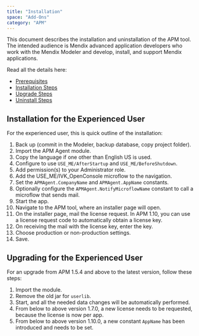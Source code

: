 ```yaml
---
title: "Installation"
space: "Add-Ons"
category: "APM"
---
```

This document describes the installation and uninstallation of the APM tool. The intended audience is Mendix advanced application developers who work with the Mendix Modeler and develop, install, and support Mendix applications.

Read all the details here:

*   [Prerequisites](pre-requisites)
*   [Installation Steps](installation-steps)
*   [Upgrade Steps](upgrade-steps)
*   [Uninstall Steps](uninstall-steps)

## Installation for the Experienced User

For the experienced user, this is quick outline of the installation:

1. Back up (commit in the Modeler, backup database, copy project folder).
2. Import the APM Agent module.
3. Copy the language if one other than English US is used.
4. Configure to use `USE_ME/AfterStartup` and `USE_ME/BeforeShutdown`.
5. Add permission(s) to your Administrator role.
6. Add the USE_ME/IVK_OpenConsole microflow to the navigation.
7. Set the `APMAgent.CompanyName` and `APMAgent.AppName` constants.
8. Optionally configure the `APMAgent.NotifyMicroflowName` constant to call a microflow that sends mail.
9. Start the app.
10. Navigate to the APM tool, where an installer page will open.
11. On the installer page, mail the license request. In APM 1.10, you can use a license request code to automatically obtain a license key.
12. On receiving the mail with the license key, enter the key.
13. Choose production or non-production settings.
14. Save.

## Upgrading for the Experienced User

For an upgrade from APM 1.5.4 and above to the latest version, follow these steps:

1. Import the module.
2. Remove the old jar for `userlib`.
3. Start, and all the needed data changes will be automatically performed.
4. From below to above version 1.7.0, a new license needs to be requested, because the license is now per app.
5. From below to above version 1.10.0, a new constant `AppName` has been introduced and needs to be set.
